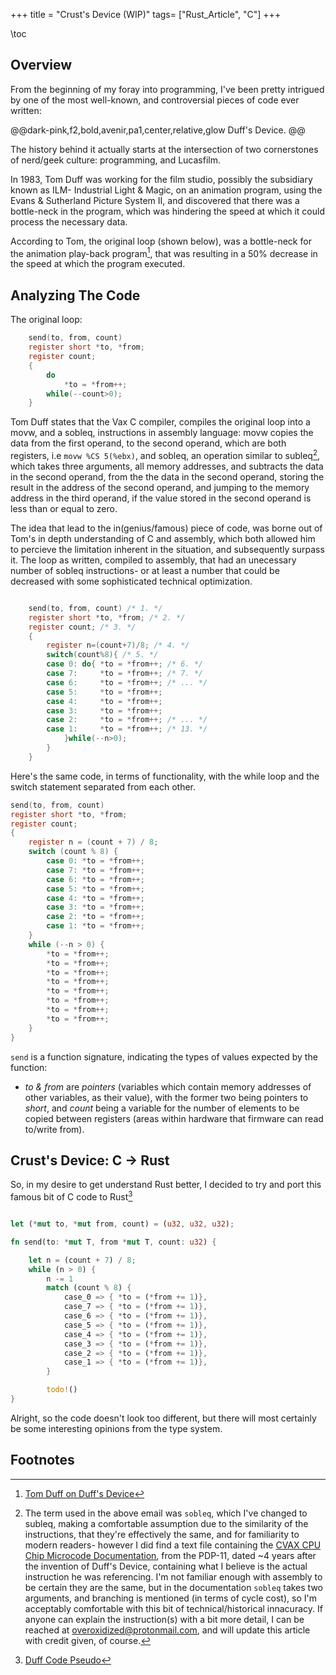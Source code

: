 +++
title = "Crust's Device (WIP)"
tags= ["Rust_Article", "C"]
+++

\toc

## Overview
From the beginning of my foray into programming, I've been pretty intrigued by one of the most well-known, and controversial pieces of code ever written:

@@dark-pink,f2,bold,avenir,pa1,center,relative,glow
Duff's Device.
@@

The history behind it actually starts at the intersection of two cornerstones of nerd/geek culture: programming, and Lucasfilm. 

In 1983, Tom Duff was working for the film studio, possibly the subsidiary known as ILM- Industrial Light & Magic, on an animation program, using the Evans & Sutherland Picture System II, and discovered that there was a bottle-neck in the program, which was hindering the speed at which it could process the necessary data.

According to Tom, the original loop (shown below), was a bottle-neck for the animation play-back program[^1], that was resulting in a 50% decrease in the speed at which the program executed.


## Analyzing The Code

The original loop:

```C
    send(to, from, count)
    register short *to, *from;
    register count;
    {
        do
            *to = *from++;
        while(--count>0);
    }

```

Tom Duff states that the Vax C compiler, compiles the original loop into a movw, and a sobleq, instructions in assembly language: movw copies the data from the first operand, to the second operand, which are both registers, i.e `movw %CS 5(%ebx)`, and sobleq, an operation similar to subleq[^2], which takes three arguments, all memory addresses, and subtracts the data in the second operand, from the the data in the second operand, storing the result in the address of the second operand, and jumping to the memory address in the third operand, if the value stored in the second operand is less than or equal to zero.

The idea that lead to the in(genius/famous) piece of code, was borne out of Tom's in depth understanding of C and assembly, which both allowed him to percieve the limitation inherent in the situation, and subsequently surpass it. The loop as written, compiled to assembly, that had an unecessary number of sobleq instructions- or at least a number that could be decreased with some sophisticated technical optimization.


```C

	send(to, from, count) /* 1. */ 
	register short *to, *from; /* 2. */ 
	register count; /* 3. */ 
	{
		register n=(count+7)/8; /* 4. */ 
		switch(count%8){ /* 5. */ 
		case 0:	do{	*to = *from++; /* 6. */ 
		case 7:		*to = *from++; /* 7. */ 
		case 6:		*to = *from++; /* ... */ 
		case 5:		*to = *from++;  
		case 4:		*to = *from++;  
		case 3:		*to = *from++; 
		case 2:		*to = *from++; /* ... */ 
		case 1:		*to = *from++; /* 13. */ 
			}while(--n>0);
		}
	}
```
Here's the same code, in terms of functionality, with the while loop and the switch statement separated from each other.

```C
send(to, from, count)
register short *to, *from;
register count;
{
    register n = (count + 7) / 8;
    switch (count % 8) {
        case 0: *to = *from++;
        case 7: *to = *from++;
        case 6: *to = *from++;
        case 5: *to = *from++;
        case 4: *to = *from++;
        case 3: *to = *from++;
        case 2: *to = *from++;
        case 1: *to = *from++;
    }
    while (--n > 0) {
        *to = *from++;
        *to = *from++;
        *to = *from++;
        *to = *from++;
        *to = *from++;
        *to = *from++;
        *to = *from++;
        *to = *from++;
    }
}
```
`send` is a function signature, indicating the types of values expected by the function:

- *to & from* are *pointers* (variables which contain memory addresses of other variables, as their value), with the former two being pointers to *short*, and *count* being a variable for the number of elements to be copied between registers (areas within hardware that firmware can read to/write from).




## Crust's Device: C -> Rust

So, in my desire to get understand Rust better, I decided to try and port this famous bit of C code to Rust[^3]
```Rust

let (*mut to, *mut from, count) = (u32, u32, u32);

fn send(to: *mut T, from *mut T, count: u32) {

    let n = (count + 7) / 8;
    while (n > 0) {
        n -= 1
        match (count % 8) {
            case_0 => { *to = (*from += 1)},
            case_7 => { *to = (*from += 1)},
            case_6 => { *to = (*from += 1)},
            case_5 => { *to = (*from += 1)},
            case_4 => { *to = (*from += 1)},
            case_3 => { *to = (*from += 1)},
            case_2 => { *to = (*from += 1)},
            case_1 => { *to = (*from += 1)},
        }

        todo!()
}
```

Alright, so the code doesn't look too different, but there will most certainly be some interesting opinions from the type system.

## Footnotes

[^1]: [Tom Duff on Duff's Device](https://www.lysator.liu.se/c/duffs-device.html)
[^2]: The term used in the above email was `sobleq`, which I've changed to subleq, making a comfortable assumption due to the similarity of the instructions, that they're effectively the same, and for familiarity to modern readers- however I did find a text file containing the [CVAX CPU Chip Microcode Documentation](https://pdp-11.ru/simh_trailing-edge_com/semi/docs/cvaxudoc.txt), from the PDP-11, dated ~4 years after the invention of Duff's Device, containing what I believe is the actual instruction he was referencing. I'm not familiar enough with assembly to be certain they are the same, but in the documentation `sobleq` takes two arguments, and branching is mentioned (in terms of cycle cost), so I'm acceptably comfortable with this bit of technical/historical innacuracy. If anyone can explain the instruction(s) with a bit more detail, I can be reached at overoxidized@protonmail.com, and will update this article with credit given, of course.
[^3]: [Duff Code Pseudo](https://www.drdobbs.com/a-reusable-duff-device/184406208)